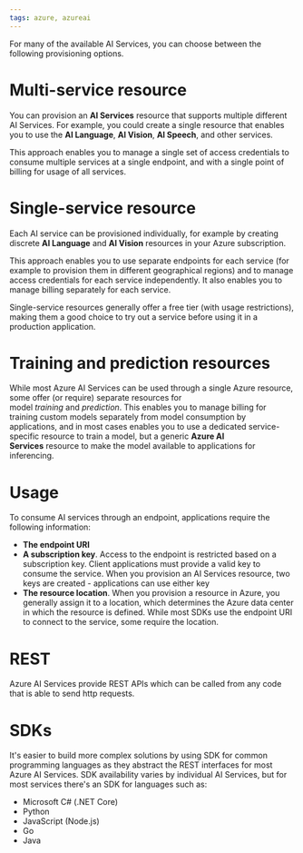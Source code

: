 ```yaml
---
tags: azure, azureai
---
```


For many of the available AI Services, you can choose between the following provisioning options.

# Multi-service resource

You can provision an **AI Services** resource that supports multiple different AI Services. For example, you could create a single resource that enables you to use the **AI Language**, **AI Vision**, **AI Speech**, and other services.

This approach enables you to manage a single set of access credentials to consume multiple services at a single endpoint, and with a single point of billing for usage of all services.

# Single-service resource

Each AI service can be provisioned individually, for example by creating discrete **AI Language** and **AI Vision** resources in your Azure subscription.

This approach enables you to use separate endpoints for each service (for example to provision them in different geographical regions) and to manage access credentials for each service independently. It also enables you to manage billing separately for each service.

Single-service resources generally offer a free tier (with usage restrictions), making them a good choice to try out a service before using it in a production application.

# Training and prediction resources

While most Azure AI Services can be used through a single Azure resource, some offer (or require) separate resources for model *training* and *prediction*. This enables you to manage billing for training custom models separately from model consumption by applications, and in most cases enables you to use a dedicated service-specific resource to train a model, but a generic **Azure AI Services** resource to make the model available to applications for inferencing.

# Usage

To consume AI services through an endpoint, applications require the following information:

-   **The endpoint URI**
-   **A subscription key**. Access to the endpoint is restricted based on a subscription key. Client applications must provide a valid key to consume the service. When you provision an AI Services resource, two keys are created - applications can use either key
-   **The resource location**. When you provision a resource in Azure, you generally assign it to a location, which determines the Azure data center in which the resource is defined. While most SDKs use the endpoint URI to connect to the service, some require the location.

# REST

Azure AI Services provide REST APIs which can be called from any code that is able to send http requests.

# SDKs

It's easier to build more complex solutions by using SDK for common programming languages as they abstract the REST interfaces for most Azure AI Services. SDK availability varies by individual AI Services, but for most services there's an SDK for languages such as:

-   Microsoft C# (.NET Core)
-   Python
-   JavaScript (Node.js)
-   Go
-   Java
